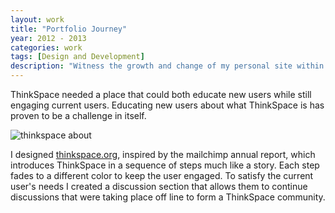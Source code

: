 ```yaml
---
layout: work
title: "Portfolio Journey"
year: 2012 - 2013
categories: work
tags: [Design and Development]
description: "Witness the growth and change of my personal site within a year"
---
```


ThinkSpace needed a place that could both educate new users while still engaging current users. Educating new users about what ThinkSpace is has proven to be a challenge in itself. 

![thinkspace about]({{site.site_url}}/img/projects/thinkspace-org/about.png "ThinkSpace About")

I designed [thinkspace.org](http://thinkspace-landing.herokuapp.com/ "ThinkSpace.org"), inspired by the mailchimp annual report, which introduces ThinkSpace in a sequence of steps much like a story. Each step fades to a different color to keep the user engaged. To satisfy the current user's needs I created a discussion section that allows them to continue discussions that were taking place off line to form a ThinkSpace community.
